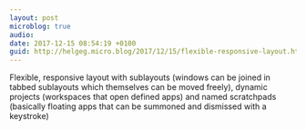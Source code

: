 ```yaml
---
layout: post
microblog: true
audio: 
date: 2017-12-15 08:54:19 +0100
guid: http://helgeg.micro.blog/2017/12/15/flexible-responsive-layout.html
---
```

Flexible, responsive layout with sublayouts (windows can be joined in tabbed sublayouts which themselves can be moved freely), dynamic projects (workspaces that open defined apps) and named scratchpads (basically floating apps that can be summoned and dismissed with a keystroke)
